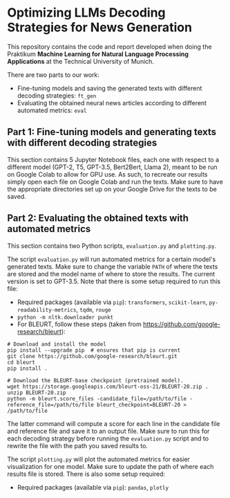 # Optimizing LLMs Decoding Strategies for News Generation

This repository contains the code and report developed when doing the Praktikum **Machine Learning for Natural Language Processing Applications** at the Technical University of Munich.

There are two parts to our work:
- Fine-tuning models and saving the generated texts with different decoding strategies: `ft_gen`
- Evaluating the obtained neural news articles according to different automated metrics: `eval`

## Part 1: Fine-tuning models and generating texts with different decoding strategies

This section contains 5 Jupyter Notebook files, each one with respect to a different model (GPT-2, T5, GPT-3.5, Bert2Bert, Llama 2), meant to be run on Google Colab to allow for GPU use. As such, to recreate our results simply open each file on Google Colab and run the texts. Make sure to have the appropriate directories set up on your Google Drive for the texts to be saved.


## Part 2: Evaluating the obtained texts with automated metrics

This section contains two Python scripts, `evaluation.py` and `plotting.py`. 

The script `evaluation.py` will run automated metrics for a certain model's generated texts. Make sure to change the variable `PATH` of where the texts are stored and the model name of where to store the results. The current version is set to GPT-3.5.
Note that there is some setup required to run this file:
- Required packages (available via `pip`): `transformers`, `scikit-learn`, `py-readability-metrics`, `tqdm`, `rouge`
- `python -m nltk.downloader punkt` 
- For BLEURT, follow these steps (taken from https://github.com/google-research/bleurt):
```
# Download and install the model
pip install --upgrade pip  # ensures that pip is current
git clone https://github.com/google-research/bleurt.git
cd bleurt
pip install .

# Download the BLEURT-base checkpoint (pretrained model).
wget https://storage.googleapis.com/bleurt-oss-21/BLEURT-20.zip .
unzip BLEURT-20.zip
python -m bleurt.score_files -candidate_file=/path/to/file -reference_file=/path/to/file bleurt_checkpoint=BLEURT-20 > /path/to/file
```
The latter command will compute a score for each line in the candidate file and reference file and save it to an output file. Make sure to run this for each decoding strategy before running the `evaluation.py` script and to rewrite the file with the path you saved results to.

The script `plotting.py` will plot the automated metrics for easier visualization for one model. Make sure to update the path of where each results file is stored.
There is also some setup required:
- Required packages (available via `pip`): `pandas`, `plotly`
